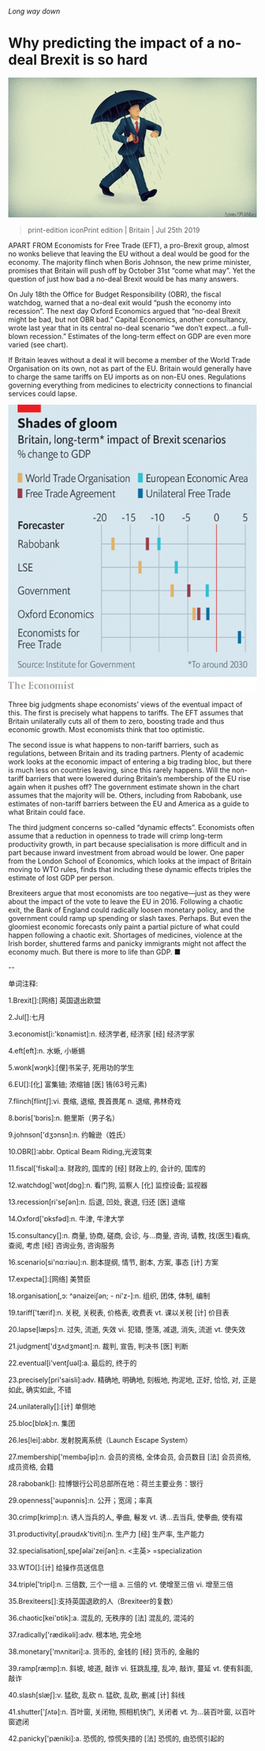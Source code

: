 ###### Long way down

# Why predicting the impact of a no-deal Brexit is so hard 

![image](images/20190727_BRD001_0.jpg) 

> print-edition iconPrint edition | Britain | Jul 25th 2019 

APART FROM Economists for Free Trade (EFT), a pro-Brexit group, almost no wonks believe that leaving the EU without a deal would be good for the economy. The majority flinch when Boris Johnson, the new prime minister, promises that Britain will push off by October 31st “come what may”. Yet the question of just how bad a no-deal Brexit would be has many answers. 

On July 18th the Office for Budget Responsibility (OBR), the fiscal watchdog, warned that a no-deal exit would “push the economy into recession”. The next day Oxford Economics argued that “no-deal Brexit might be bad, but not OBR bad.” Capital Economics, another consultancy, wrote last year that in its central no-deal scenario “we don’t expect...a full-blown recession.” Estimates of the long-term effect on GDP are even more varied (see chart). 

If Britain leaves without a deal it will become a member of the World Trade Organisation on its own, not as part of the EU. Britain would generally have to charge the same tariffs on EU imports as on non-EU ones. Regulations governing everything from medicines to electricity connections to financial services could lapse. 

![image](images/20190727_BRC465.png) 

Three big judgments shape economists’ views of the eventual impact of this. The first is precisely what happens to tariffs. The EFT assumes that Britain unilaterally cuts all of them to zero, boosting trade and thus economic growth. Most economists think that too optimistic. 

The second issue is what happens to non-tariff barriers, such as regulations, between Britain and its trading partners. Plenty of academic work looks at the economic impact of entering a big trading bloc, but there is much less on countries leaving, since this rarely happens. Will the non-tariff barriers that were lowered during Britain’s membership of the EU rise again when it pushes off? The government estimate shown in the chart assumes that the majority will be. Others, including from Rabobank, use estimates of non-tariff barriers between the EU and America as a guide to what Britain could face. 

The third judgment concerns so-called “dynamic effects”. Economists often assume that a reduction in openness to trade will crimp long-term productivity growth, in part because specialisation is more difficult and in part because inward investment from abroad would be lower. One paper from the London School of Economics, which looks at the impact of Britain moving to WTO rules, finds that including these dynamic effects triples the estimate of lost GDP per person. 

Brexiteers argue that most economists are too negative—just as they were about the impact of the vote to leave the EU in 2016. Following a chaotic exit, the Bank of England could radically loosen monetary policy, and the government could ramp up spending or slash taxes. Perhaps. But even the gloomiest economic forecasts only paint a partial picture of what could happen following a chaotic exit. Shortages of medicines, violence at the Irish border, shuttered farms and panicky immigrants might not affect the economy much. But there is more to life than GDP. ■ 

-- 

 单词注释:

1.Brexit[]:[网络] 英国退出欧盟 

2.Jul[]:七月 

3.economist[i:'kɒnәmist]:n. 经济学者, 经济家 [经] 经济学家 

4.eft[eft]:n. 水蜥, 小蜥蜴 

5.wonk[wɔŋk]:[俚]书呆子, 死用功的学生 

6.EU[]:[化] 富集铀; 浓缩铀 [医] 铕(63号元素) 

7.flinch[flintʃ]:vi. 畏缩, 退缩, 畏首畏尾 n. 退缩, 弗林奇戏 

8.boris['bɔris]:n. 鲍里斯（男子名） 

9.johnson['dʒɔnsn]:n. 约翰逊（姓氏） 

10.OBR[]:abbr. Optical Beam Riding,光波驾束 

11.fiscal['fiskәl]:a. 财政的, 国库的 [经] 财政上的, 会计的, 国库的 

12.watchdog['wɒtʃdɒg]:n. 看门狗, 监察人 [化] 监控设备; 监视器 

13.recession[ri'seʃәn]:n. 后退, 凹处, 衰退, 归还 [医] 退缩 

14.Oxford['ɒksfәd]:n. 牛津, 牛津大学 

15.consultancy[]:n. 商量, 协商, 磋商, 会诊, 与...商量, 咨询, 请教, 找(医生)看病, 查阅, 考虑 [经] 咨询业务, 咨询服务 

16.scenario[si'nɑ:riәu]:n. 剧本提纲, 情节, 剧本, 方案, 事态 [计] 方案 

17.expecta[]:[网络] 美赞臣 

18.organisation[,ɔ: ^әnaizeiʃən; - ni'z-]:n. 组织, 团体, 体制, 编制 

19.tariff['tærif]:n. 关税, 关税表, 价格表, 收费表 vt. 课以关税 [计] 价目表 

20.lapse[læps]:n. 过失, 流逝, 失效 vi. 犯错, 堕落, 减退, 消失, 流逝 vt. 使失效 

21.judgment['dʒʌdʒmәnt]:n. 裁判, 宣告, 判决书 [医] 判断 

22.eventual[i'ventʃuәl]:a. 最后的, 终于的 

23.precisely[pri'saisli]:adv. 精确地, 明确地, 刻板地, 拘泥地, 正好, 恰恰, 对, 正是如此, 确实如此, 不错 

24.unilaterally[]:[计] 单侧地 

25.bloc[blɒk]:n. 集团 

26.les[lei]:abbr. 发射脱离系统（Launch Escape System） 

27.membership['membәʃip]:n. 会员的资格, 全体会员, 会员数目 [法] 会员资格, 成员资格, 会籍 

28.rabobank[]: 拉博银行公司总部所在地：荷兰主要业务：银行 

29.openness['әupәnnis]:n. 公开；宽阔；率真 

30.crimp[krimp]:n. 诱人当兵的人, 拳曲, 鬈发 vt. 诱...去当兵, 使拳曲, 使有褶 

31.productivity[.prәudʌk'tiviti]:n. 生产力 [经] 生产率, 生产能力 

32.specialisation[,speʃәlai'zeiʃәn]:n. <主英> =specialization 

33.WTO[]:[计] 给操作员送信息 

34.triple['tripl]:n. 三倍数, 三个一组 a. 三倍的 vt. 使增至三倍 vi. 增至三倍 

35.Brexiteers[]:支持英国退欧的人（Brexiteer的复数） 

36.chaotic[kei'ɒtik]:a. 混乱的, 无秩序的 [法] 混乱的, 混沌的 

37.radically['rædikәli]:adv. 根本地, 完全地 

38.monetary['mʌnitәri]:a. 货币的, 金钱的 [经] 货币的, 金融的 

39.ramp[ræmp]:n. 斜坡, 坡道, 敲诈 vi. 狂跳乱撞, 乱冲, 敲诈, 蔓延 vt. 使有斜面, 敲诈 

40.slash[slæʃ]:v. 猛砍, 乱砍 n. 猛砍, 乱砍, 删减 [计] 斜线 

41.shutter['ʃʌtә]:n. 百叶窗, 关闭物, 照相机快门, 关闭者 vt. 为...装百叶窗, 以百叶窗遮闭 

42.panicky['pæniki]:a. 恐慌的, 惊慌失措的 [法] 恐慌的, 由恐慌引起的 

